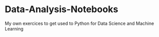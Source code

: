 # Data-Analysis-Notebooks
My own exercices to get used to Python for Data Science and Machine Learning
